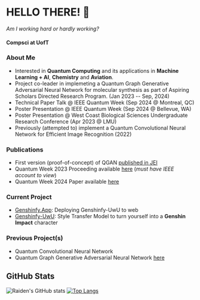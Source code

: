 # HELLO THERE! 👋
*Am I working hard or hardly working?*     

#### Compsci at UofT

### About Me  
- Interested in **Quantum Computing** and its applications in  **Machine Learning + AI**, **Chemistry** and **Aviation**.  
- Project co-leader in implemeting a Quantum Graph Generative Adversarial Neural Network for molecular synthesis as part of Aspiring Scholars Directed Research Program. (Jan 2023 -- Sep, 2024)
- Technical Paper Talk @ IEEE Quantum Week (Sep 2024 @ Montreal, QC)
- Poster Presentation @ IEEE Quantum Week (Sep 2024 @ Bellevue, WA)
- Poster Presentation @ West Coast Biological Sciences Undergraduate Research Conference (Apr 2023 @ LMU)
- Previously (attempted to) implement a Quantum Convolutional Neural Network for Efficient Image Recognition (2022)

### Publications
- First version (proof-of-concept) of QGAN [published in JEI](https://emerginginvestigators.org/articles/22-143)
- Quantum Week 2023 Proceeding available [here](https://ieeexplore.ieee.org/document/10313850) (*must have IEEE account to view*)
- Quantum Week 2024 Paper available [here](https://replay.dropbox.com/project/pid_rp:AAAAANG4lKGujHlMkFWN9JJU-R9gOh5YPK1YCx3X1n1NyYwA/video/pid_rv:AAAAAJolA3ikDaDaxG8P_rXnj5ULG8nyMaNEFXoLr9ztMD3Z)

### Current Project
- [Genshinfy.App](https://github.com/Raiden-Makoto/genshinfy-app): Deploying Genshinfy-UwU to web
- [Genshinfy-UwU](https://github.com/Raiden-Makoto/Genshinfy-UwU): Style Transfer Model to turn yourself into a **Genshin Impact** character

  
### Previous Project(s)
- Quantum Convolutional Neural Network 
- Quantum Graph Generative Adversarial Neural Network [here](https://github.com/Raiden-Makoto/QWGraphGAN-GP)

## GitHub Stats
![Raiden's GitHub stats](https://github-readme-stats.vercel.app/api?username=Raiden-Makoto&show_icons=true&theme=highcontrast)
[![Top Langs](https://github-readme-stats.vercel.app/api/top-langs/?username=Raiden-Makoto&theme=highcontrast)](https://github.com/anuraghazra/github-readme-stats)
